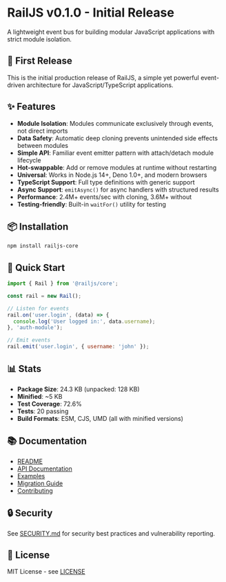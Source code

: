 # RailJS v0.1.0 - Initial Release

A lightweight event bus for building modular JavaScript applications with strict module isolation.

## 🎉 First Release

This is the initial production release of RailJS, a simple yet powerful event-driven architecture for JavaScript/TypeScript applications.

## ✨ Features

- **Module Isolation**: Modules communicate exclusively through events, not direct imports
- **Data Safety**: Automatic deep cloning prevents unintended side effects between modules
- **Simple API**: Familiar event emitter pattern with attach/detach module lifecycle
- **Hot-swappable**: Add or remove modules at runtime without restarting
- **Universal**: Works in Node.js 14+, Deno 1.0+, and modern browsers
- **TypeScript Support**: Full type definitions with generic support
- **Async Support**: `emitAsync()` for async handlers with structured results
- **Performance**: 2.4M+ events/sec with cloning, 3.6M+ without
- **Testing-friendly**: Built-in `waitFor()` utility for testing

## 📦 Installation

```bash
npm install railjs-core
```

## 🚀 Quick Start

```javascript
import { Rail } from '@railjs/core';

const rail = new Rail();

// Listen for events
rail.on('user.login', (data) => {
  console.log('User logged in:', data.username);
}, 'auth-module');

// Emit events
rail.emit('user.login', { username: 'john' });
```

## 📊 Stats

- **Package Size**: 24.3 KB (unpacked: 128 KB)
- **Minified**: ~5 KB
- **Test Coverage**: 72.6%
- **Tests**: 20 passing
- **Build Formats**: ESM, CJS, UMD (all with minified versions)

## 📚 Documentation

- [README](https://github.com/PxPerfectMike/RailJS#readme)
- [API Documentation](https://github.com/PxPerfectMike/RailJS/blob/main/rail.d.ts)
- [Examples](https://github.com/PxPerfectMike/RailJS/tree/main/examples)
- [Migration Guide](https://github.com/PxPerfectMike/RailJS/blob/main/MIGRATION.md)
- [Contributing](https://github.com/PxPerfectMike/RailJS/blob/main/CONTRIBUTING.md)

## 🔒 Security

See [SECURITY.md](https://github.com/PxPerfectMike/RailJS/blob/main/SECURITY.md) for security best practices and vulnerability reporting.

## 📄 License

MIT License - see [LICENSE](https://github.com/PxPerfectMike/RailJS/blob/main/LICENSE)
